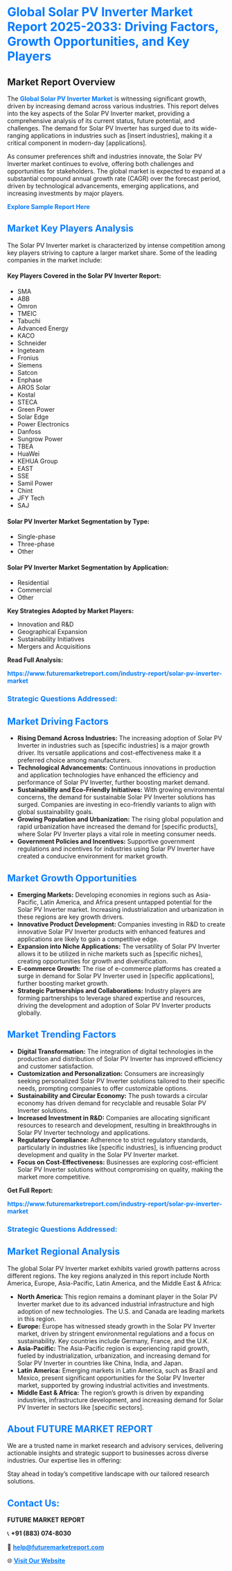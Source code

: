 <h1 style="color: #007BFF;">Global Solar PV Inverter Market Report 2025-2033: Driving Factors, Growth Opportunities, and Key Players</h1>

<section id="overview">
<h2>Market Report Overview</h2>
<p>The <a href="https://www.futuremarketreport.com/industry-report/solar-pv-inverter-market" style="color: #007BFF; text-decoration: none;"><strong>Global Solar PV Inverter Market</strong></a> is witnessing significant growth, driven by increasing demand across various industries. This report delves into the key aspects of the Solar PV Inverter market, providing a comprehensive analysis of its current status, future potential, and challenges. The demand for Solar PV Inverter has surged due to its wide-ranging applications in industries such as [insert industries], making it a critical component in modern-day [applications].</p>
<p>As consumer preferences shift and industries innovate, the Solar PV Inverter market continues to evolve, offering both challenges and opportunities for stakeholders. The global market is expected to expand at a substantial compound annual growth rate (CAGR) over the forecast period, driven by technological advancements, emerging applications, and increasing investments by major players.</p>
</section>

<section id="overview">
<p><a href="https://www.futuremarketreport.com/request-sample/reportId=105688" style="color: #007BFF; text-decoration: none;"><strong>Explore Sample Report Here</strong></a></p>
</section>

<section id="key-players">
<h2 style="color: #007BFF;">Market Key Players Analysis</h2>
<p>The Solar PV Inverter market is characterized by intense competition among key players striving to capture a larger market share. Some of the leading companies in the market include:</p>
<h4>Key Players Covered in the Solar PV Inverter Report:</h4>
<ul><li>SMA</li><li>ABB</li><li>Omron</li><li>TMEIC</li><li>Tabuchi</li><li>Advanced Energy</li><li>KACO</li><li>Schneider</li><li>Ingeteam</li><li>Fronius</li><li>Siemens</li><li>Satcon</li><li>Enphase</li><li>AROS Solar</li><li>Kostal</li><li>STECA</li><li>Green Power</li><li>Solar Edge</li><li>Power Electronics</li><li>Danfoss</li><li>Sungrow Power</li><li>TBEA</li><li>HuaWei</li><li>KEHUA Group</li><li>EAST</li><li>SSE</li><li>Samil Power</li><li>Chint</li><li>JFY Tech</li><li>SAJ</li></ul>
<h4>Solar PV Inverter Market Segmentation by Type:</h4>
<ul><li>Single-phase</li><li>Three-phase</li><li>Other</li></ul>

<h4>Solar PV Inverter Market Segmentation by Application:</h4>
<ul><li>Residential</li><li>Commercial</li><li>Other</li></ul>
<p><strong>Key Strategies Adopted by Market Players:</strong></p>
<ul>
<li>Innovation and R&D</li>
<li>Geographical Expansion</li>
<li>Sustainability Initiatives</li>
<li>Mergers and Acquisitions</li>
</ul>
</section>

<section>
<p><strong>Read Full Analysis: </strong></p><a href="https://www.futuremarketreport.com/industry-report/solar-pv-inverter-market" style="color: #007BFF; text-decoration: none;"><strong>https://www.futuremarketreport.com/industry-report/solar-pv-inverter-market</strong></a>
<h3 style="color: #007BFF;">Strategic Questions Addressed:</h3>
</section>

<section id="driving-factors">
<h2 style="color: #007BFF;">Market Driving Factors</h2>
<ul>
<li><strong>Rising Demand Across Industries:</strong> The increasing adoption of Solar PV Inverter in industries such as [specific industries] is a major growth driver. Its versatile applications and cost-effectiveness make it a preferred choice among manufacturers.</li>
<li><strong>Technological Advancements:</strong> Continuous innovations in production and application technologies have enhanced the efficiency and performance of Solar PV Inverter, further boosting market demand.</li>
<li><strong>Sustainability and Eco-Friendly Initiatives:</strong> With growing environmental concerns, the demand for sustainable Solar PV Inverter solutions has surged. Companies are investing in eco-friendly variants to align with global sustainability goals.</li>
<li><strong>Growing Population and Urbanization:</strong> The rising global population and rapid urbanization have increased the demand for [specific products], where Solar PV Inverter plays a vital role in meeting consumer needs.</li>
<li><strong>Government Policies and Incentives:</strong> Supportive government regulations and incentives for industries using Solar PV Inverter have created a conducive environment for market growth.</li>
</ul>
</section>

<section id="growth-opportunities">
<h2 style="color: #007BFF;">Market Growth Opportunities</h2>
<ul>
<li><strong>Emerging Markets:</strong> Developing economies in regions such as Asia-Pacific, Latin America, and Africa present untapped potential for the Solar PV Inverter market. Increasing industrialization and urbanization in these regions are key growth drivers.</li>
<li><strong>Innovative Product Development:</strong> Companies investing in R&D to create innovative Solar PV Inverter products with enhanced features and applications are likely to gain a competitive edge.</li>
<li><strong>Expansion into Niche Applications:</strong> The versatility of Solar PV Inverter allows it to be utilized in niche markets such as [specific niches], creating opportunities for growth and diversification.</li>
<li><strong>E-commerce Growth:</strong> The rise of e-commerce platforms has created a surge in demand for Solar PV Inverter used in [specific applications], further boosting market growth.</li>
<li><strong>Strategic Partnerships and Collaborations:</strong> Industry players are forming partnerships to leverage shared expertise and resources, driving the development and adoption of Solar PV Inverter products globally.</li>
</ul>
</section>

<section id="trending-factors">
<h2 style="color: #007BFF;">Market Trending Factors</h2>
<ul>
<li><strong>Digital Transformation:</strong> The integration of digital technologies in the production and distribution of Solar PV Inverter has improved efficiency and customer satisfaction.</li>
<li><strong>Customization and Personalization:</strong> Consumers are increasingly seeking personalized Solar PV Inverter solutions tailored to their specific needs, prompting companies to offer customizable options.</li>
<li><strong>Sustainability and Circular Economy:</strong> The push towards a circular economy has driven demand for recyclable and reusable Solar PV Inverter solutions.</li>
<li><strong>Increased Investment in R&D:</strong> Companies are allocating significant resources to research and development, resulting in breakthroughs in Solar PV Inverter technology and applications.</li>
<li><strong>Regulatory Compliance:</strong> Adherence to strict regulatory standards, particularly in industries like [specific industries], is influencing product development and quality in the Solar PV Inverter market.</li>
<li><strong>Focus on Cost-Effectiveness:</strong> Businesses are exploring cost-efficient Solar PV Inverter solutions without compromising on quality, making the market more competitive.</li>
</ul>
</section>

<section>
<p><strong>Get Full Report: </strong></p><a href="https://www.futuremarketreport.com/industry-report/solar-pv-inverter-market" style="color: #007BFF; text-decoration: none;"><strong>https://www.futuremarketreport.com/industry-report/solar-pv-inverter-market</strong></a>
<h3 style="color: #007BFF;">Strategic Questions Addressed:</h3>
</section>


<section id="regional-analysis">
<h2 style="color: #007BFF;">Market Regional Analysis</h2>
<p>The global Solar PV Inverter market exhibits varied growth patterns across different regions. The key regions analyzed in this report include North America, Europe, Asia-Pacific, Latin America, and the Middle East & Africa:</p>
<ul>
<li><strong>North America:</strong> This region remains a dominant player in the Solar PV Inverter market due to its advanced industrial infrastructure and high adoption of new technologies. The U.S. and Canada are leading markets in this region.</li>
<li><strong>Europe:</strong> Europe has witnessed steady growth in the Solar PV Inverter market, driven by stringent environmental regulations and a focus on sustainability. Key countries include Germany, France, and the U.K.</li>
<li><strong>Asia-Pacific:</strong> The Asia-Pacific region is experiencing rapid growth, fueled by industrialization, urbanization, and increasing demand for Solar PV Inverter in countries like China, India, and Japan.</li>
<li><strong>Latin America:</strong> Emerging markets in Latin America, such as Brazil and Mexico, present significant opportunities for the Solar PV Inverter market, supported by growing industrial activities and investments.</li>
<li><strong>Middle East & Africa:</strong> The region’s growth is driven by expanding industries, infrastructure development, and increasing demand for Solar PV Inverter in sectors like [specific sectors].</li>
</ul>
</section>

<footer>
<h2 style="color: #007BFF;">About FUTURE MARKET REPORT</h2>
<p>We are a trusted name in market research and advisory services, delivering actionable insights and strategic support to businesses across diverse industries. Our expertise lies in offering:</p>

<p>Stay ahead in today’s competitive landscape with our tailored research solutions.</p>

<h2 style="color: #007BFF;">Contact Us:</h2>
<p><strong>FUTURE MARKET REPORT</strong></p>
<p>📞 <strong>+91 (883) 074-8030</strong></p>
<p>📧 <strong><a href="mailto:help@futuremarketreport.com" style="color: #007BFF;">help@futuremarketreport.com</a></strong></p>
<p>🌐 <strong><a href="https://www.futuremarketreport.com/" style="color: #007BFF;">Visit Our Website</a></strong></p>
</footer>